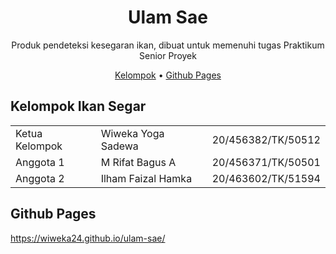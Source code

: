 <!-- markdownlint-configure-file {
  "MD013": {
    "code_blocks": false,
    "tables": false
  },
  "MD033": false,
  "MD041": false
} -->

<div align="center">

# Ulam Sae
  
Produk pendeteksi kesegaran ikan, dibuat untuk memenuhi tugas Praktikum Senior Proyek

[Kelompok](#kelompok-ikan-segar) • [Github Pages](#github-pages)

</div>
  
## Kelompok Ikan Segar

|                 |                    |                    |
| --------------- | ------------------ | ------------------ |
| Ketua Kelompok  | Wiweka Yoga Sadewa | 20/456382/TK/50512 |
| Anggota 1       | M Rifat Bagus A    | 20/456371/TK/50501 |
| Anggota 2       | Ilham Faizal Hamka | 20/463602/TK/51594 |

## Github Pages
https://wiweka24.github.io/ulam-sae/
